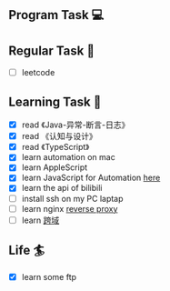 

## Program Task  💻

## Regular Task  🤡
- [ ] leetcode

## Learning Task 🎯
- [x] read 《Java-异常-断言-日志》
- [x] read 《认知与设计》
- [x] read 《TypeScript》
- [x] learn automation on mac
- [x] learn AppleScript
- [x] learn JavaScript for Automation [here](https://github.com/JXA-Cookbook/JXA-Cookbook/wiki)
- [x] learn the api of bilibili
- [ ] install ssh on my PC laptap
- [ ] learn nginx [reverse proxy](https://www.5yun.org/21004.html)
- [ ] learn [跨域](https://segmentfault.com/a/1190000022398875)

## Life 🏄
- [x] learn some ftp
